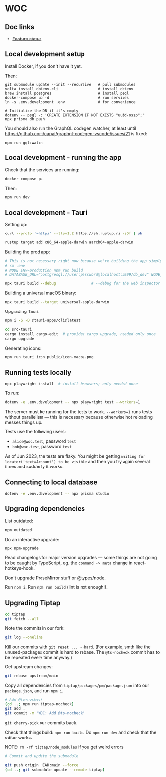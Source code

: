 # WOC

## Doc links

* [Feature status](docs/feature-status.md)

## Local development setup

Install Docker, if you don't have it yet.

Then:

```
git submodule update --init --recursive   # pull submodules
volta install dotenv-cli                  # install dotenv
brew install postgres                     # install psql
docker-compose up -d                      # run services
ln -s .env.development .env               # for convenience

# Initialize the DB if it's empty
dotenv -- psql -c 'CREATE EXTENSION IF NOT EXISTS "uuid-ossp";'
npx prisma db push
```

You should also run the GraphQL codegen watcher, at least until https://github.com/capaj/graphql-codegen-vscode/issues/21 is fixed:

```
npm run gql:watch
```

## Local development - running the app

Check that the services are running:

```bash
docker compose ps
```

Then:

```bash
npm run dev
```

## Local development - Tauri

Setting up:

```bash
curl --proto '=https' --tlsv1.2 https://sh.rustup.rs -sSf | sh

rustup target add x86_64-apple-darwin aarch64-apple-darwin
```

Building the prod app:

```bash
# This is not necessary right now because we're building the app simply as a wrapper.
# rm .env
# NODE_ENV=production npm run build
# DATABASE_URL="postgresql://user:password@localhost:3999/db_dev" NODE_ENV=production npx next export

npx tauri build --debug                # --debug for the web inspector to work
```

Building a universal macOS binary:

```bash
npx tauri build --target universal-apple-darwin
```

Upgrading Tauri:

```bash
npm i -S -D @tauri-apps/cli@latest

cd src-tauri
cargo install cargo-edit  # provides cargo upgrade, needed only once
cargo upgrade
```

Generating icons:

```bash
npm run tauri icon public/icon-macos.png
```

## Running tests locally

```bash
npx playwright install  # install browsers; only needed once
```

To run:

```bash
dotenv -e .env.development -- npx playwright test --workers=1
```

The server must be running for the tests to work. `--workers=1` runs tests without parallelism — this is necessary because otherwise hot reloading messes things up.

Tests use the following users:

  * `alice@woc.test`, password `test`
  * `bob@woc.test`, password `test`

As of Jun 2023, the tests are flaky. You might be getting `waiting for locator('text=Account') to be visible` and then you try again several times and suddenly it works.

## Connecting to local database

```bash
dotenv -e .env.development -- npx prisma studio
```

## Upgrading dependencies

List outdated:

```bash
npm outdated
```

Do an interactive upgrade:

```bash
npx npm-upgrade
```

Read changelogs for major version upgrades — some things are not going to be caught by TypeScript, eg. the `command -> meta` change in react-hotkeys-hook.

Don't upgrade ProseMirror stuff or @types/node.

Run `npm i`. Run `npm run build` (lint is not enough!).

## Upgrading Tiptap

```bash
cd tiptap
git fetch --all
```

Note the commits in our fork:

```bash
git log --oneline
```

Kill our commits with `git reset ... --hard`. (For example, smth like the unused-packages commit is hard to rebase. The `@ts-nocheck` commit has to be repeated every time anyway.)

Get upstream changes:

```bash
git rebase upstream/main
```

Copy all dependencies from `tiptap/packages/pm/package.json` into our `package.json`, and run `npm i`.

```bash
# Add @ts-nocheck
(cd ..; npm run tiptap-nocheck)
git add .
git commit -m "WOC: Add @ts-nocheck"
```

`git cherry-pick` our commits back.

Check that things build: `npm run build`. Do `npm run dev` and check that the editor works.

NOTE: `rm -rf tiptap/node_modules` if you get weird errors.

```bash
# Commit and update the submodule

git push origin HEAD:main --force
(cd ..; git submodule update --remote tiptap)
```
